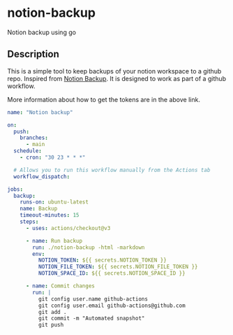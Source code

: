 # notion-backup
Notion backup using go

## Description

This is a simple tool to keep backups of your notion workspace to a github repo. Inspired from [Notion Backup](https://github.com/darobin/notion-backup). It is designed to work as part of a github workflow.

More information about how to get the tokens are in the above link.

```yml
name: "Notion backup"

on:
  push:
    branches:
      - main
  schedule:
    - cron: "30 23 * * *"

  # Allows you to run this workflow manually from the Actions tab
  workflow_dispatch:

jobs:
  backup:
    runs-on: ubuntu-latest
    name: Backup
    timeout-minutes: 15
    steps:
      - uses: actions/checkout@v3

      - name: Run backup
        run: ./notion-backup -html -markdown
        env:
          NOTION_TOKEN: ${{ secrets.NOTION_TOKEN }}
          NOTION_FILE_TOKEN: ${{ secrets.NOTION_FILE_TOKEN }}
          NOTION_SPACE_ID: ${{ secrets.NOTION_SPACE_ID }}

      - name: Commit changes
        run: |
          git config user.name github-actions
          git config user.email github-actions@github.com
          git add .
          git commit -m "Automated snapshot"
          git push
```
